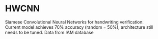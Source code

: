 # HWCNN

Siamese Convolutional Neural Networks for handwriting verification. Current model achieves 70% accuracy (random = 50%), architecture still needs to be tuned. Data from IAM database
